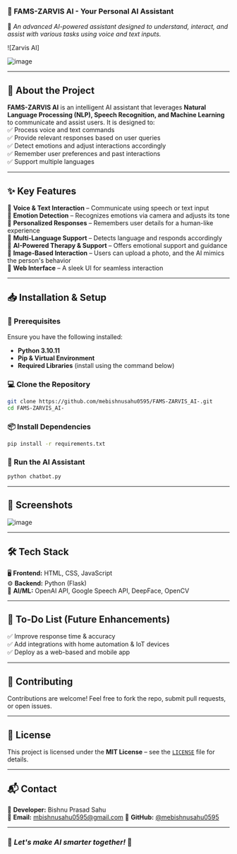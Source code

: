 
### **📌 FAMS-ZARVIS AI - Your Personal AI Assistant**  
🚀 *An advanced AI-powered assistant designed to understand, interact, and assist with various tasks using voice and text inputs.*  

![Zarvis AI]

![image](https://github.com/user-attachments/assets/133328a4-f7ec-475c-869b-7b33d4693cca)

---

## **🧠 About the Project**  
**FAMS-ZARVIS AI** is an intelligent AI assistant that leverages **Natural Language Processing (NLP), Speech Recognition, and Machine Learning** to communicate and assist users. It is designed to:  
✅ Process voice and text commands  
✅ Provide relevant responses based on user queries  
✅ Detect emotions and adjust interactions accordingly  
✅ Remember user preferences and past interactions  
✅ Support multiple languages  

---

## **✨ Key Features**  
🔹 **Voice & Text Interaction** – Communicate using speech or text input  
🔹 **Emotion Detection** – Recognizes emotions via camera and adjusts its tone  
🔹 **Personalized Responses** – Remembers user details for a human-like experience  
🔹 **Multi-Language Support** – Detects language and responds accordingly  
🔹 **AI-Powered Therapy & Support** – Offers emotional support and guidance  
🔹 **Image-Based Interaction** – Users can upload a photo, and the AI mimics the person's behavior  
🔹 **Web Interface** – A sleek UI for seamless interaction  

---

## **📥 Installation & Setup**  

### **🔧 Prerequisites**  
Ensure you have the following installed:  
- **Python 3.10.11**  
- **Pip & Virtual Environment**  
- **Required Libraries** (install using the command below)  

### **💻 Clone the Repository**  
```bash
git clone https://github.com/mebishnusahu0595/FAMS-ZARVIS_AI-.git
cd FAMS-ZARVIS_AI-
```

### **📦 Install Dependencies**  
```bash
pip install -r requirements.txt
```

### **🚀 Run the AI Assistant**  
```bash
python chatbot.py
```

---

## **📸 Screenshots**  
![image](https://github.com/user-attachments/assets/f1381098-9488-4be6-b359-3869ed3225d6)


---

## **🛠️ Tech Stack**  
🖥️ **Frontend:** HTML, CSS, JavaScript  
⚙️ **Backend:** Python (Flask)  
🤖 **AI/ML:** OpenAI API, Google Speech API, DeepFace, OpenCV  

---

## **📝 To-Do List (Future Enhancements)**  
✅ Improve response time & accuracy  
✅ Add integrations with home automation & IoT devices  
✅ Deploy as a web-based and mobile app  

---

## **🤝 Contributing**  
Contributions are welcome! Feel free to fork the repo, submit pull requests, or open issues.  

---

## **📜 License**  
This project is licensed under the **MIT License** – see the [`LICENSE`](LICENSE) file for details.  

---

## **📬 Contact**  
🔹 **Developer:** Bishnu Prasad Sahu  
🔹 **Email:** mbishnusahu0595@gmail.com
🔹 **GitHub:** [@mebishnusahu0595](https://github.com/mebishnusahu0595)  

---

### 🎉 *Let's make AI smarter together!* 🚀  
